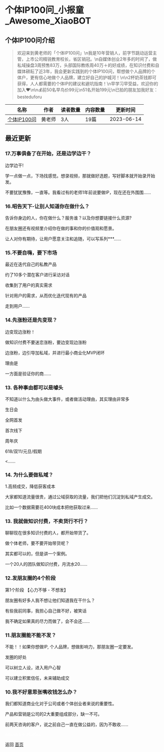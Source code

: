 # 个体IP100问_小报童_Awesome_XiaoBOT

## 个体IP100问介绍
> 欢迎来到黄老师的「个体IP100问」\n我是10年营销人，前字节跳动运营主管，上市公司精锐教育校长，省区销冠。\n自媒体创业2年多的时间了，做私域操盘3周预售83万，头部国际教练周40万＋的好成绩，在知识付费和自媒体耕耘了近3年，我会更新实践到的个体IP100问，帮想做个人品牌的个体户，更有信心地做个人品牌，建立好自己的护城河！\n\n2杯奶茶钱即可获得，人人都需要的个体IP的建议和避坑指南！\n早学习早受益，欢迎你的加入❤️\n\n💰前50名早鸟价99元\n51名开始199元\n已拍的朋友加我好友：besteduforu  
  


|名称|作者|读者数量|内容数量|更新时间|
|---|---|---|---|---|
|[个体IP100问](https://xiaobot.net/p/edu?refer=9c3f1c95-a052-465a-9902-f6d75080262a)|黄老师|3人|19篇|2023-06-14|

## 最近更新
### 17.万事俱备了在开始，还是边学边干？

边学边干!

学一点做一点，下场找感觉。想录视频，那就做好选题，写好脚本就开始录开始发。

不要犹犹豫豫，一直等。我看过有的老师1年前说要做IP，现在还在外围围......

### 16.昭告天下-让别人知道你在做什么？

告诉你身边的人，你在做什么？服务谁？以及你想要链接什么资源?

在朋友圈还有视频里介绍你在做的事和你的价值观和愿景。

让人对你有期待，让用户愿意关注和追随，可以写系列***......

### 15.不要自嗨，要下市场

最近在迭代自己的私教产品

约了10多个潜在客户进行采访对话

收集到了用户的真实需求

针对用户的需求，从而优化迭代现有的产品

走到用户......

### 14.先涨粉还是先变现？

边变现边涨粉！

做知识付费不要迷恋涨粉，要边变现边涨粉

边涨粉，边引导加私域，并进行最小商业化MVP闭环

理由是

一方面是验证你的商......

### 13\. 各种事由都可以是噱头

不知道以什么为由头做大事件，或者做活动理由，其实理由非常多

生日会

全网首发

首次线下

周年庆

618/双11/元旦/假期

<......

### 14\. 为什么要做私域？

1.高频成交，降低获客成本

大家都知道流量很贵，通过公域获取的流量，我们把他们沉淀到私域产生成交。

比如一个数据需要花400块成本把他获取过来......

### 13\. 我就做知识付费，不卖货行不行？

聊聊现在很多知识付费的人，都开始带货了。

做个体老师，要不要开始带货呢？

其实都可以的，但是讲一个案例。

一个20人的团队做知识付费，月流水20......

### 12.发朋友圈的4个阶段

第1个阶段 【心力不够 - 不想发】

朋友圈有好多人我不想让他们知道我在干什么？

有些我前同事，我担心自己做不好，被笑话

我不确定如果真的尽力而做了，会不会还......

### 11.朋友圈能不能不发？

不能！！如果你想做IP, 个人品牌，想做影响力，那朋友圈一定要发。

发圈的好处

可以树立人设，进入用户心智

可以建立积累信任，未来辅助成交

### 10.我不好意思张嘴收钱怎么办？

我们都知道商业化对于公司或者个体创业者来说的重要性。

产品和营销是公司的2大重要组成部分，缺一不可。

前两天咨询的客户，说之前自己一直在做公益的，因为不敢收......


<a href="https://github.com/Reno9527/awesome-xiaobot" style="color: white; text-decoration: none;">awesome-xiaobot</a>

返回 [首页](../README.md)
